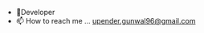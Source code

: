 - 👋Developer
- 📫 How to reach me ...
upender.gunwal96@gmail.com 
<!---
upen555/upen555 is a ✨ special ✨ repository because its `README.md` (this file) appears on your GitHub profile.
You can click the Preview link to take a look at your changes.
--->
